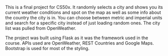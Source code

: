 This is a final project for CS50x. It randomly selects a city and shows you its current weather conditions and spot on the map as well as some info about the country the city is in. You can choose between metric and imperial units and search for a specific city instead of just loading random ones. The city list was pulled from OpenWeather.

The project was built using Flask as it was the framework used in the course.
APIs used are OpenWeather, REST Countries and Google Maps.
Bootstrap is used for most of the styling.